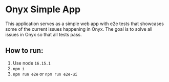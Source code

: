 # Onyx Simple App

This application serves as a simple web app with e2e tests that showcases some of the current issues happening in Onyx. The goal is to solve all issues in Onyx so that all tests pass.

## How to run:

1. Use node `16.15.1`
2. `npm i`
3. `npm run e2e` or `npm run e2e-ui`
